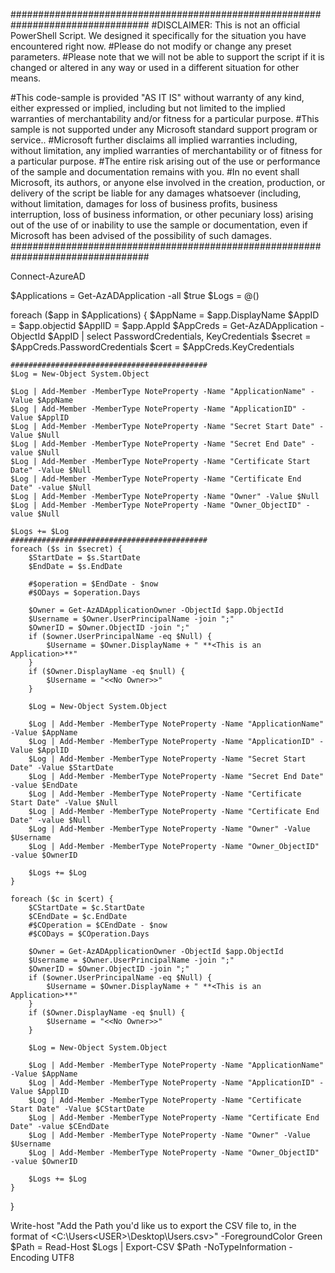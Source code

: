 #################################################################################
#DISCLAIMER: This is not an official PowerShell Script. We designed it specifically for the situation you have encountered right now.
#Please do not modify or change any preset parameters. 
#Please note that we will not be able to support the script if it is changed or altered in any way or used in a different situation for other means.

#This code-sample is provided "AS IT IS" without warranty of any kind, either expressed or implied, including but not limited to the implied warranties of merchantability and/or fitness for a particular purpose.
#This sample is not supported under any Microsoft standard support program or service.. 
#Microsoft further disclaims all implied warranties including, without limitation, any implied warranties of merchantability or of fitness for a particular purpose. 
#The entire risk arising out of the use or performance of the sample and documentation remains with you. 
#In no event shall Microsoft, its authors, or anyone else involved in the creation, production, or delivery of the script be liable for any damages whatsoever (including, without limitation, damages for loss of business profits, business interruption, loss of business information, or other pecuniary loss) arising out of  the use of or inability to use the sample or documentation, even if Microsoft has been advised of the possibility of such damages.
#################################################################################

Connect-AzureAD

$Applications = Get-AzADApplication -all $true
$Logs = @()

foreach ($app in $Applications) {
    $AppName = $app.DisplayName
    $AppID = $app.objectid
    $ApplID = $app.AppId
    $AppCreds = Get-AzADApplication -ObjectId $AppID | select PasswordCredentials, KeyCredentials
    $secret = $AppCreds.PasswordCredentials
    $cert = $AppCreds.KeyCredentials

    ############################################
    $Log = New-Object System.Object

    $Log | Add-Member -MemberType NoteProperty -Name "ApplicationName" -Value $AppName
    $Log | Add-Member -MemberType NoteProperty -Name "ApplicationID" -Value $ApplID
    $Log | Add-Member -MemberType NoteProperty -Name "Secret Start Date" -Value $Null
    $Log | Add-Member -MemberType NoteProperty -Name "Secret End Date" -value $Null
    $Log | Add-Member -MemberType NoteProperty -Name "Certificate Start Date" -Value $Null
    $Log | Add-Member -MemberType NoteProperty -Name "Certificate End Date" -value $Null
    $Log | Add-Member -MemberType NoteProperty -Name "Owner" -Value $Null
    $Log | Add-Member -MemberType NoteProperty -Name "Owner_ObjectID" -value $Null

    $Logs += $Log
    ############################################
    foreach ($s in $secret) {
        $StartDate = $s.StartDate
        $EndDate = $s.EndDate

        #$operation = $EndDate - $now
        #$ODays = $operation.Days

        $Owner = Get-AzADApplicationOwner -ObjectId $app.ObjectId
        $Username = $Owner.UserPrincipalName -join ";"
        $OwnerID = $Owner.ObjectID -join ";"
        if ($owner.UserPrincipalName -eq $Null) {
            $Username = $Owner.DisplayName + " **<This is an Application>**"
        }
        if ($Owner.DisplayName -eq $null) {
            $Username = "<<No Owner>>"
        }

        $Log = New-Object System.Object

        $Log | Add-Member -MemberType NoteProperty -Name "ApplicationName" -Value $AppName
        $Log | Add-Member -MemberType NoteProperty -Name "ApplicationID" -Value $ApplID
        $Log | Add-Member -MemberType NoteProperty -Name "Secret Start Date" -Value $StartDate
        $Log | Add-Member -MemberType NoteProperty -Name "Secret End Date" -value $EndDate
        $Log | Add-Member -MemberType NoteProperty -Name "Certificate Start Date" -Value $Null
        $Log | Add-Member -MemberType NoteProperty -Name "Certificate End Date" -value $Null
        $Log | Add-Member -MemberType NoteProperty -Name "Owner" -Value $Username
        $Log | Add-Member -MemberType NoteProperty -Name "Owner_ObjectID" -value $OwnerID

        $Logs += $Log
    }
        
    foreach ($c in $cert) {
        $CStartDate = $c.StartDate
        $CEndDate = $c.EndDate
        #$COperation = $CEndDate - $now
        #$CODays = $COperation.Days

        $Owner = Get-AzADApplicationOwner -ObjectId $app.ObjectId
        $Username = $Owner.UserPrincipalName -join ";"
        $OwnerID = $Owner.ObjectID -join ";"
        if ($owner.UserPrincipalName -eq $Null) {
            $Username = $Owner.DisplayName + " **<This is an Application>**"
        }
        if ($Owner.DisplayName -eq $null) {
            $Username = "<<No Owner>>"
        }

        $Log = New-Object System.Object

        $Log | Add-Member -MemberType NoteProperty -Name "ApplicationName" -Value $AppName
        $Log | Add-Member -MemberType NoteProperty -Name "ApplicationID" -Value $ApplID
        $Log | Add-Member -MemberType NoteProperty -Name "Certificate Start Date" -Value $CStartDate
        $Log | Add-Member -MemberType NoteProperty -Name "Certificate End Date" -value $CEndDate
        $Log | Add-Member -MemberType NoteProperty -Name "Owner" -Value $Username
        $Log | Add-Member -MemberType NoteProperty -Name "Owner_ObjectID" -value $OwnerID

        $Logs += $Log
    }
}

Write-host "Add the Path you'd like us to export the CSV file to, in the format of <C:\Users\<USER>\Desktop\Users.csv>" -ForegroundColor Green
$Path = Read-Host
$Logs | Export-CSV $Path -NoTypeInformation -Encoding UTF8